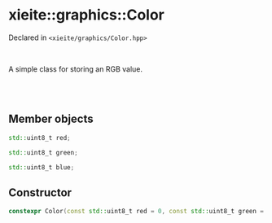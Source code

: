 # xieite::graphics::Color
Declared in `<xieite/graphics/Color.hpp>`

<br/>

A simple class for storing an RGB value.

<br/><br/>

## Member objects
```cpp
std::uint8_t red;
```
```cpp
std::uint8_t green;
```
```cpp
std::uint8_t blue;
```

## Constructor
```cpp
constexpr Color(const std::uint8_t red = 0, const std::uint8_t green = 0, const std::uint8_t blue = 0) noexcept;
```
